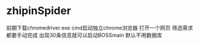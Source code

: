 # zhipinSpider
前期下载chromedriver.exe cmd启动独立chrome浏览器 打开一个网页 筛选需求 都要手动完成
出现30条信息就可以启动BOSSmain
默认不用数据库

